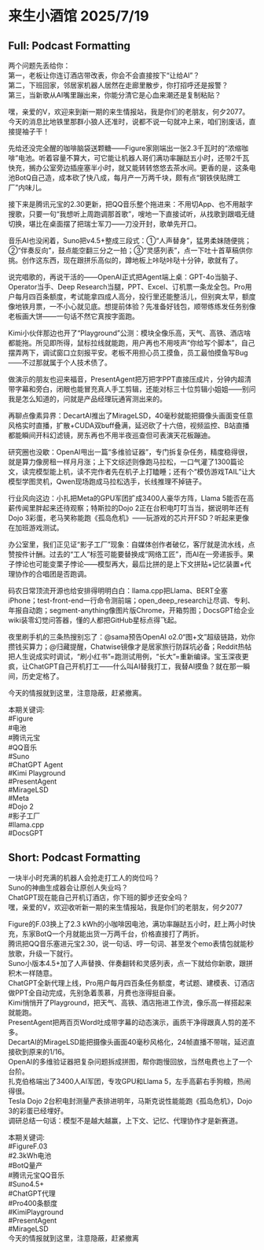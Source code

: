 # 来生小酒馆 2025/7/19

## Full: Podcast Formatting 

两个问题先丢给你：  
第一，老板让你连订酒店带改表，你会不会直接按下“让给AI”？  
第二，下班回家，邻居家机器人居然在走廊里散步，你打招呼还是报警？  
第三，当新歌从AI嘴里蹦出来，你能分清它是心血来潮还是复制粘贴？

嘿，亲爱的V，欢迎来到新一期的来生情报站，我是你们的老朋友，何夕2077。今天的消息比地铁里那群小狼人还准时，说都不说一句就冲上来，咱们别废话，直接提袖子干！

先给还没完全醒的咖啡脑袋送颗糖——Figure家刚端出一张2.3千瓦时的“浓缩咖啡”电池。听着容量不算大，可它能让机器人哥们满功率蹦跶五小时，还带2千瓦快充，搁办公室旁边插座塞半小时，就又能转转悠悠去茶水间。更香的是，这条电池BotQ自己造，成本砍了快八成，每月产一万两千块，颇有点“钢铁侠贴牌工厂”内味儿。

接下来是腾讯元宝的2.30更新，把QQ音乐整个拖进来：不用切App、也不用敲字搜歌，只要一句“我想听上周跑调那首歌”，嗖地一下直接试听，从找歌到跟唱无缝切换，堪比在桌面摆了把瑞士军刀——刀没开封，歌单先开口。

音乐AI也没闲着，Suno把v4.5+整成三段式：①“人声替身”，猛男柔妹随便挑；②“伴奏反向”，鼓点能空翻三分之一拍；③“灵感列表”，点一下吐十首草稿供你挑。创作这东西，现在跟拼乐高似的，蹲地板上咔哒咔哒十分钟，歌就有了。

说完唱歌的，再说干活的——OpenAI正式把Agent端上桌：GPT-4o当脑子、Operator当手、Deep Research当腿，PPT、Excel、订机票一条龙全包。Pro用户每月四百条额度，考试能拿四成人高分，投行里还能整活儿，但别爽太早，额度像地铁月票，一不小心就见底。想提前体验？先准备好钱包，顺带练练发任务别像老板画大饼——一句话不然它真按字面跑。

Kimi小伙伴那边也开了“Playground”公测：模块全像乐高，天气、高铁、酒店啥都能拖。所见即所得，鼠标拉线就能跑，用户再也不用吱声“你给写个脚本”，自己摆弄两下，调试窗口立刻报平安。老板不用担心员工摸鱼，员工最怕摸鱼写Bug——不过那就属于个人技术债了。

做演示的朋友也迎来福音，PresentAgent把万把字PPT直接压成片，分钟内超清带字幕和旁白，闭眼也能冒充真人手工剪辑，还能对标三十位剪辑小姐姐——别问我是怎么知道的，问就是产品经理玩通宵测出来的。

再聊点像素异界：DecartAI推出了MirageLSD，40毫秒就能把摄像头画面变任意风格实时直播，扩散+CUDA双buff叠满，延迟砍了十六倍，视频监控、B站直播都能瞬间开科幻滤镜，房东再也不用半夜巡查但可表演天花板蹦迪。

研究圈也没歇：OpenAI甩出一篇“多维验证器”，专门拆复杂任务，精度稳得很，就是算力像房租一样月月涨；上下文综述则像跑马拉松，一口气灌了1300篇论文，读完模型能上机，读不完作者先在机子上打瞌睡；还有个“模仿游戏TAIL”让大模型学图灵机，Qwen现场跑成马拉松选手，长线推理不掉链子。

行业风向这边：小扎把Meta的GPU军团扩成3400人豪华方阵，Llama 5能否在高薪传闻里胖起来还待观察；特斯拉的Dojo 2正在台积电叮叮当当，据说明年还有Dojo 3彩蛋，老马笑称能跑《孤岛危机》——玩游戏的芯片开FSD？听起来更像在加班游戏测试。

办公室里，我们正见证“影子工厂”现象：自媒体创作者破亿，客厅就是流水线，点赞按件计酬。过去的“工人”标签可能要替换成“网络工匠”，而AI在一旁递扳手。果子悖论也可能变栗子悖论——模型再大，最后比拼的是上下文拼贴+记忆装置+代理协作的合唱团是否跑调。

码农日常顶流开源也给安排得明明白白：llama.cpp把Llama、BERT全塞iPhone；test-front-end一行命令测前端；open_deep_research让尽调、专利、年报自动跑；segment-anything像图片版Chrome，开箱剪图；DocsGPT给企业wiki装零幻觉问答器，懂的人都把GitHub星标点得飞起。

夜里刷手机的三条热搜别忘了：@sama预告OpenAI o2.0“图+文”超级链路，劝你攒钱买算力；@归藏提醒，Chatwise镜像才是居家旅行防踩坑必备；Reddit热帖把人生说成实时调试，“刷小红书”=跑测试用例，“长大”=重新编译。宝玉深夜更疯，让ChatGPT自己开机打工——什么叫AI替我打工，我替AI摸鱼？就在那一瞬间，历史定格了。

今天的情报就到这里，注意隐蔽，赶紧撤离。

本期关键词:  
#Figure  
#电池  
#腾讯元宝  
#QQ音乐  
#Suno  
#ChatGPT Agent  
#Kimi Playground  
#PresentAgent  
#MirageLSD  
#Meta  
#Dojo 2  
#影子工厂  
#llama.cpp  
#DocsGPT

## Short: Podcast Formatting 

一块半小时充满的机器人会抢走打工人的岗位吗？  
Suno的神曲生成器会让原创人失业吗？  
ChatGPT现在能自己开机订酒店，你下班的脚步还安全吗？  
嘿，亲爱的V，欢迎收听新一期的来生情报站，我是你们的老朋友，何夕2077  

Figure的F.03换上了2.3 kWh的小咖啡因电池，满功率蹦跶五小时，赶上两小时快充，东家BotQ一个月就能出货一万两千台，价格直接打了两折。  
腾讯把QQ音乐塞进元宝2.30，说一句话、哼一句词、甚至发个emo表情包就能秒放歌，升级一下就行。  
Suno小版本4.5+加了人声替换、伴奏翻转和灵感列表，点一下就给你新歌，跟拼积木一样随意。  
ChatGPT全新代理上线，Pro用户每月四百条任务额度，考试题、建模表、订酒店做PPT全自动完成，先别急着羡慕，月费也涨得挺自豪。  
Kimi悄悄开了Playground，把天气、高铁、酒店拖进工作流，像乐高一样搭起来就能跑。  
PresentAgent把两百页Word吐成带字幕的动态演示，画质干净得跟真人剪的差不多。  
DecartAI的MirageLSD能把摄像头画面40毫秒风格化，24帧直播不带喘，延迟直接砍到原来的1/16。  
OpenAI的多维验证器把复杂问题拆成拼图，帮你跑慢回放，当然电费也上了一个台阶。  
扎克伯格端出了3400人AI军团，专攻GPU和Llama 5，左手高薪右手狗粮，热闹得很。  
Tesla Dojo 2台积电封测量产表排进明年，马斯克说性能能跑《孤岛危机》，Dojo 3的彩蛋已经埋好。  
调研总结一句话：模型不是越大越赢，上下文、记忆、代理协作才是新赛道。  

本期关键词:  
#FigureF.03  
#2.3kWh电池  
#BotQ量产  
#腾讯元宝QQ音乐  
#Suno4.5+  
#ChatGPT代理  
#Pro400条额度  
#KimiPlayground  
#PresentAgent  
#MirageLSD  
今天的情报就到这里，注意隐蔽，赶紧撤离